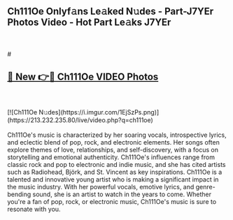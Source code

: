 ## Ch111Oe Onlyf𝚊ns Le𝚊ked N𝚞des - Part-J7YEr Photos Video - Hot Part Le𝚊ks J7YEr
<br>
<br>
# <h2><a href="https://213.232.235.80/live/video.php?q=ch111oe">🔗 New 👉🔴 Ch111Oe VIDEO Photos</a></h2>
<br>
<br>
[![Ch111Oe N𝚞des](https://i.imgur.com/1EjSzPs.png)](https://213.232.235.80/live/video.php?q=ch111oe)
<br>
<br>
Ch111Oe's music is characterized by her soaring vocals, introspective lyrics, and eclectic blend of pop, rock, and electronic elements. Her songs often explore themes of love, relationships, and self-discovery, with a focus on storytelling and emotional authenticity. Ch111Oe's influences range from classic rock and pop to electronic and indie music, and she has cited artists such as Radiohead, Björk, and St. Vincent as key inspirations. Ch111Oe is a talented and innovative young artist who is making a significant impact in the music industry. With her powerful vocals, emotive lyrics, and genre-bending sound, she is an artist to watch in the years to come. Whether you're a fan of pop, rock, or electronic music, Ch111Oe's music is sure to resonate with you.
<br>
<br>
